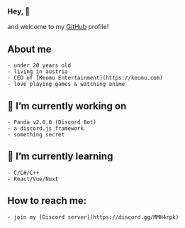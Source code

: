### Hey, 👋

and welcome to my [GitHub](https://github.com) profile!

## About me
    - under 20 years old
    - living in austria
    - CEO of [Keomu Entertainment](https://keomu.com)
    - love playing games & watching anime
    
## 🔭 I’m currently working on
    - Panda v2.0.0 (Discord Bot)
    - a discord.js framework
    - something secret
    
## 🌱 I’m currently learning
    - C/C#/C++
    - React/Vue/Nuxt
    
## How to reach me:
    - join my [Discord server](https://discord.gg/MMH4rpk)
 
